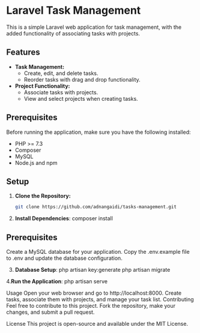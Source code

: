 # Laravel Task Management

This is a simple Laravel web application for task management, with the added functionality of associating tasks with projects.

## Features

- **Task Management:**
  - Create, edit, and delete tasks.
  - Reorder tasks with drag and drop functionality.
- **Project Functionality:**
  - Associate tasks with projects.
  - View and select projects when creating tasks.

## Prerequisites

Before running the application, make sure you have the following installed:

- PHP >= 7.3
- Composer
- MySQL
- Node.js and npm

## Setup

1. **Clone the Repository:**

   ```bash
   git clone https://github.com/adnangaidi/tasks-management.git

2. **Install Dependencies**:
composer install
## Prerequisites
Create a MySQL database for your application.
Copy the .env.example file to .env and update the database configuration.


3. **Database Setup**:
php artisan key:generate
php artisan migrate

4.**Run the Application**:
php artisan serve




Usage
Open your web browser and go to http://localhost:8000.
Create tasks, associate them with projects, and manage your task list.
Contributing
Feel free to contribute to this project. Fork the repository, make your changes, and submit a pull request.

License
This project is open-source and available under the MIT License.


